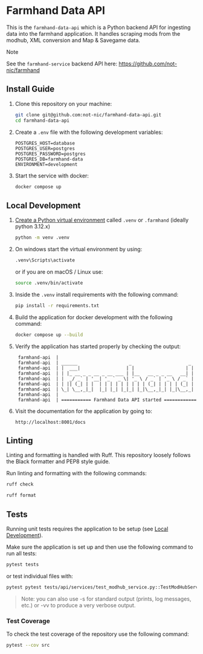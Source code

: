 # Farmhand Data API

This is the `farmhand-data-api` which is a Python backend API for ingesting data into the farmhand application.
It handles scraping mods from the modhub, XML conversion and Map & Savegame data.

> [!NOTE]
> See the `farmhand-service` backend API here: https://github.com/not-nic/farmhand

## Install Guide
1. Clone this repository on your machine:
   ```bash
   git clone git@github.com:not-nic/farmhand-data-api.git
   cd farmhand-data-api
   ```
2. Create a `.env` file with the following development variables:
   ```plaintext
   POSTGRES_HOST=database
   POSTGRES_USER=postgres
   POSTGRES_PASSWORD=postgres
   POSTGRES_DB=farmhand-data
   ENVIRONMENT=development
   ```

3. Start the service with docker:
   ```bash
   docker compose up
   ```

## Local Development
1. [Create a Python virtual environment](https://packaging.python.org/guides/installing-using-pip-and-virtual-environments/) called `.venv` or `.farmhand` (ideally python 3.12.x)
   ```bash
   python -m venv .venv
   ```
2. On windows start the virtual environment by using:
   ```bash
   .venv\Scripts\activate
   ```
   or if you are on macOS / Linux use:
   ```bash
   source .venv/bin/activate
   ``` 
3. Inside the `.venv` install requirements with the following command:
   ```bash
   pip install -r requirements.txt
   ```
4. Build the application for docker development with the following command:
   ```bash
   docker compose up --build
   ```
5. Verify the application has started properly by checking the output:
   ```plaintext
    farmhand-api  |                                                  
    farmhand-api  | ______                   _                     _
    farmhand-api  | |  ___|                 | |                   | |
    farmhand-api  | | |_ __ _ _ __ _ __ ___ | |__   __ _ _ __   __| |
    farmhand-api  | |  _/ _` | '__| '_ ` _ \| '_ \ / _` | '_ \ / _` |
    farmhand-api  | | || (_| | |  | | | | | | | | | (_| | | | | (_| |
    farmhand-api  | \_| \__,_|_|  |_| |_| |_|_| |_|\__,_|_| |_|\__,_|
    farmhand-api  |
    farmhand-api  | =========== Farmhand Data API started ============
   ```
6. Visit the documentation for the application by going to:
   ```plaintext
   http://localhost:8001/docs
   ```

## Linting

Linting and formatting is handled with Ruff. This repository loosely follows the Black formatter and PEP8 style guide.

Run linting and formatting with the following commands:

```bash
ruff check
```

```bash
ruff format
```

## Tests

Running unit tests requires the application to be setup (see [Local Development](#local-development)).

Make sure the application is set up and then use the following command to run all tests:
```bash
pytest tests
```
or test individual files with:
```bash
pytest pytest tests/api/services/test_modhub_service.py::TestModHubService::test_scrape_mock_mod -s -vv 
```
> Note: you can also use -s for standard output (prints, log messages, etc.) or -vv to produce a very verbose output.

### Test Coverage

To check the test coverage of the repository use the following command:
```bash
pytest --cov src 
```
